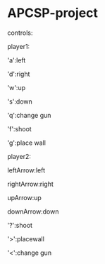 # APCSP-project

controls:

player1:

'a':left

'd':right

'w':up

's':down

'q':change gun

'f':shoot

'g':place wall



player2:

leftArrow:left

rightArrow:right

upArrow:up

downArrow:down

'?':shoot

'>':placewall

'<':change gun

